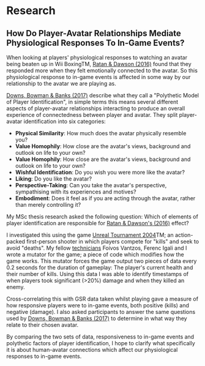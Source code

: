 # Research

## How Do Player-Avatar Relationships Mediate Physiological Responses To In-Game Events?

When looking at players' physiological responses to watching an avatar being beaten up in Wii BoxingTM, [Ratan & Dawson (2016)](http://journals.sagepub.com/doi/pdf/10.1177/0093650215570652) found that they responded more when they felt emotionally connected to the avatar. So this physiological response to in-game events is affected in some way by our relationship to the avatar we are playing as.

[Downs, Bowman & Banks (2017)](http://psycnet.apa.org/doiLanding?doi=10.1037%2Fppm0000170) describe what they call a "Polythetic Model of Player Identification", in simple terms this means several different aspects of player-avatar relationships interacting to produce an overall experience of connectedness between player and avatar. They split player-avatar identification into six categories:

- **Physical Similarity**: How much does the avatar physically resemble you?
- **Value Homophily**: How close are the avatar's views, background and outlook on life to your own?
- **Value Homophily**: How close are the avatar's views, background and outlook on life to your own?
- **Wishful Identification**: Do you wish you were more like the avatar?
- **Liking**: Do you like the avatar?
- **Perspective-Taking**: Can you take the avatar's perspective, sympathising with its experiences and motives?
- **Embodiment**: Does it feel as if you are acting through the avatar, rather than merely controlling it?

My MSc thesis research asked the following question: Which of elements of player identification are responsible for [Ratan & Dawson's (2016)](http://journals.sagepub.com/doi/pdf/10.1177/0093650215570652) effect?

I investigated this using the game [Unreal Tournament 2004](https://store.steampowered.com/app/13230/Unreal_Tournament_2004_Editors_Choice_Edition/)TM; an action-packed first-person shooter in which players compete for "kills" and seek to avoid "deaths". My fellow [technicians](http://psychtech.co.uk) Foivos Vantzos, Ferenc Igali and I wrote a mutator for the game; a piece of code which modifies how the game works. This mutator forces the game output two pieces of data every 0.2 seconds for the duration of gameplay: The player's current health and their number of kills. Using this data I was able to identify timestamps of when players took significant (>20%) damage and when they killed an enemy.

Cross-correlating this with GSR data taken whilst playing gave a measure of how responsive players were to in-game events, both positive (kills) and negative (damage). I also asked participants to answer the same questions used by [Downs, Bowman & Banks (2017)](http://psycnet.apa.org/doiLanding?doi=10.1037%2Fppm0000170) to determine in what way they relate to their chosen avatar.

By comparing the two sets of data, responsiveness to in-game events and polythetic factors of player identification, I hope to clarify what specifically it is about human-avatar connections which affect our physiological responses to in-game events.